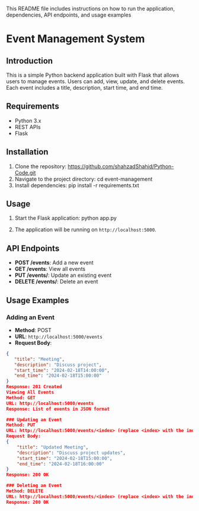 This README file includes instructions on how to run the application, dependencies, API endpoints, and usage examples

# Event Management System

## Introduction
This is a simple Python backend application built with Flask that allows users to manage events. Users can add, view, update, and delete events. Each event includes a title, description, start time, and end time.

## Requirements
- Python 3.x
- REST APIs
- Flask


## Installation
1. Clone the repository:
 	https://github.com/shahzadShahid/Python-Code.git
2. Navigate to the project directory:
	cd event-management
3. Install dependencies:
	pip install -r requirements.txt

## Usage
1. Start the Flask application:
	python app.py

2. The application will be running on `http://localhost:5000`.

## API Endpoints
- **POST /events**: Add a new event
- **GET /events**: View all events
- **PUT /events/<index>**: Update an existing event
- **DELETE /events/<index>**: Delete an event

## Usage Examples

### Adding an Event
- **Method**: POST
- **URL**: `http://localhost:5000/events`
- **Request Body**:
```json
{
   "title": "Meeting",
   "description": "Discuss project",
   "start_time": "2024-02-18T14:00:00",
   "end_time": "2024-02-18T15:00:00"
}
Response: 201 Created
Viewing All Events
Method: GET
URL: http://localhost:5000/events
Response: List of events in JSON format

### Updating an Event
Method: PUT
URL: http://localhost:5000/events/<index> (replace <index> with the index of the event)
Request Body:
{
    "title": "Updated Meeting",
    "description": "Discuss project updates",
    "start_time": "2024-02-18T15:00:00",
    "end_time": "2024-02-18T16:00:00"
}
Response: 200 OK

### Deleting an Event
Method: DELETE
URL: http://localhost:5000/events/<index> (replace <index> with the index of the event)
Response: 200 OK
